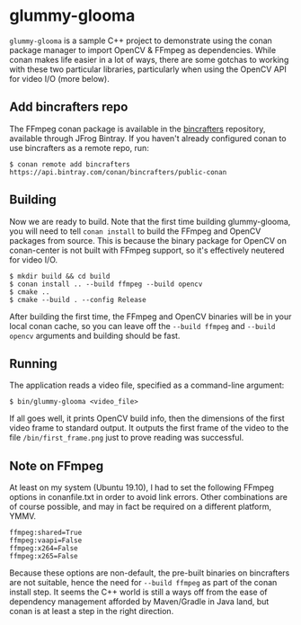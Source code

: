 glummy-glooma
===============

`glummy-glooma` is a sample C++ project to demonstrate using the conan package manager to import
OpenCV & FFmpeg as dependencies. While conan makes life easier in a lot of ways, there are some 
gotchas to working with these two particular libraries, particularly when using the OpenCV API for
video I/O (more below).

## Add bincrafters repo

The FFmpeg conan package is available in the [bincrafters](https://bintray.com/bincrafters/public-conan) 
repository, available through JFrog Bintray. If you haven't already configured conan to use 
bincrafters as a remote repo, run: 
```
$ conan remote add bincrafters https://api.bintray.com/conan/bincrafters/public-conan
```

## Building

Now we are ready to build. Note that the first time building glummy-glooma, you will need to tell
`conan install` to build the FFmpeg and OpenCV packages from source. This is because the binary 
package for OpenCV on conan-center is not built with FFmpeg support, so it's effectively neutered 
for video I/O.

```
$ mkdir build && cd build
$ conan install .. --build ffmpeg --build opencv
$ cmake ..
$ cmake --build . --config Release
```

After building the first time, the FFmpeg and OpenCV binaries will be in your local conan cache, so 
you can leave off the `--build ffmpeg` and `--build opencv` arguments and building should be fast.

## Running

The application reads a video file, specified as a command-line argument:
```
$ bin/glummy-glooma <video_file>
```

If all goes well, it prints OpenCV build info, then the dimensions of the first video frame to 
standard output. It outputs the first frame of the video to the file `/bin/first_frame.png` just 
to prove reading was successful.

## Note on FFmpeg

At least on my system (Ubuntu 19.10), I had to set the following FFmpeg options in conanfile.txt 
in order to avoid link errors. Other combinations are of course possible, and may in fact be 
required on a different platform, YMMV.
```
ffmpeg:shared=True
ffmpeg:vaapi=False
ffmpeg:x264=False
ffmpeg:x265=False
```

Because these options are non-default, the pre-built binaries on bincrafters are not suitable, hence
the need for `--build ffmpeg` as part of the conan install step. It seems the C++ world is still a 
ways off from the ease of dependency management afforded by Maven/Gradle in Java land, but conan is
at least a step in the right direction.

